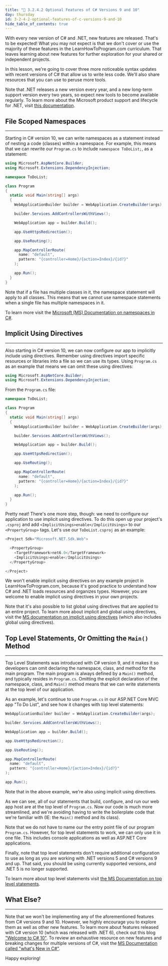 ```yaml
---
title: "📓 3.2.4.2 Optional Features of C# Versions 9 and 10"
day: thursday
id: 3-2-4-2-optional-features-of-c-versions-9-and-10
hide_table_of_contents: true
---
```


With every new version of C# and .NET, new features are released. That's to be expected! What you may not expect is that we don't cover or use the majority of these features in the LearnHowToProgram.com curriculum. That leaves learning about new features for further exploration for your shared or independent projects. 

In this lesson, we're going to cover three more noticeable syntax updates with recent versions of C# that allow us to write less code. We'll also share resources that you can use to peruse more tools. 

Note that .NET releases a new version every year, and a new long-term support version every two years, so expect new tools to become available regularly. To learn more about the Microsoft product support and lifecycle for .NET, visit [this documentation](https://dotnet.microsoft.com/en-us/platform/support/policy/dotnet-core). 

## File Scoped Namespaces
---

Starting in C# version 10, we can write namespaces as a statement instead of nesting a code (classes) within a namespace. For example, this means that we can rewrite our `Program.cs` to include `namespace ToDoList;`, as a statement:

```cs
using Microsoft.AspNetCore.Builder;
using Microsoft.Extensions.DependencyInjection;

namespace ToDoList;

class Program
{
  static void Main(string[] args)
  {
    WebApplicationBuilder builder = WebApplication.CreateBuilder(args);

    builder.Services.AddControllersWithViews();

    WebApplication app = builder.Build();

    app.UseHttpsRedirection();

    app.UseRouting();

    app.MapControllerRoute(
      name: "default",
      pattern: "{controller=Home}/{action=Index}/{id?}"
    );

    app.Run();
  }
}
```

Note that if a file has multiple classes in it, the namespace statement will apply to all classes. This means that we cannot use namespace statements when a single file has multiple namespaces in it. 

To learn more visit the [Microsoft (MS) Documentation on namespaces in C#](https://learn.microsoft.com/en-us/dotnet/csharp/language-reference/keywords/namespace).

## Implicit Using Directives
---

Also starting in C# version 10, we can now configure our app to implicitly include using directives. Remember using directives import specific resources or libraries into a file so we can use its types. Using `Program.cs` as an example that means we can omit these using directives:

```cs
using Microsoft.AspNetCore.Builder;
using Microsoft.Extensions.DependencyInjection;
```

From the `Program.cs` file:

```cs
namespace ToDoList;

class Program
{
  static void Main(string[] args)
  {
    WebApplicationBuilder builder = WebApplication.CreateBuilder(args);

    builder.Services.AddControllersWithViews();

    WebApplication app = builder.Build();

    app.UseHttpsRedirection();

    app.UseRouting();

    app.MapControllerRoute(
      name: "default",
      pattern: "{controller=Home}/{action=Index}/{id?}"
    );

    app.Run();
  }
}
```

Pretty neat! There's one more step, though: we need to configure our application to use implicit using directives. To do this open up your project's `.csproj` and add `<ImplicitUsings>enable</ImplicitUsings>` to our `<PropertyGroup>` tags. Let's use our `ToDoList.csproj` as an example:

```cs
<Project Sdk="Microsoft.NET.Sdk.Web">

  <PropertyGroup>
    <TargetFramework>net6.0</TargetFramework>
    <ImplicitUsings>enable</ImplicitUsings>
  </PropertyGroup>

</Project>
```

We won't enable implicit using directives on any example project in LearnHowToProgram.com, because it's good practice to understand how C# and .NET loads resources and organizes types. However, you are welcome to enable implicit using directives in your own projects.

Note that it's also possible to list global using directives that are applied to an entire project. To learn more about implicit and global using directives, visit the [MS documentation on implicit using directives](https://learn.microsoft.com/en-us/dotnet/core/project-sdk/overview#implicit-using-directives) (which also includes global using directives). 

## Top Level Statements, Or Omitting the `Main()` Method
---

Top Level Statements was introduced with C# version 9, and it makes it so developers can omit declaring the namespace, class, and method for the main program. The main program is always defined by a `Main()` method, and typically resides in `Program.cs`. Omitting the explicit declaration of the namespace, class, and `Main()` method means that we can write statements at the top level of our application. 

As an example, let's continue to use `Program.cs` in our ASP.NET Core MVC app "To Do List", and see how it changes with top level statements:

```cs
WebApplicationBuilder builder = WebApplication.CreateBuilder(args);

builder.Services.AddControllersWithViews();

WebApplication app = builder.Build();

app.UseHttpsRedirection();

app.UseRouting();

app.MapControllerRoute(
  name: "default",
  pattern: "{controller=Home}/{action=Index}/{id?}"
);

app.Run();
```

Note that in the above example, we're also using implicit using directives. 

As we can see, all of our statements that build, configure, and run our web app host are at the top level of `Program.cs`. Now our code is much more streamlined, and we're avoiding having to write the boilerplate code that we're familiar with (IE: the `Main()` method and its class). 

Note that we do not have to name our the entry point file of our program `Program.cs`. However, for top level statements to work, we can only use it in one file. This includes console applications as well as ASP.NET Core applications.

Finally, note that top level statements don't require additional configuration to use as long as you are working with .NET versions 5 and C# versions 9 and up. That said, you should be using currently supported versions, and .NET 5 is no longer supported.

To learn more about top level statements visit [the MS Documentation on top level statements](https://learn.microsoft.com/en-us/dotnet/csharp/whats-new/tutorials/top-level-statements).

## What Else?
---

Note that we won't be implementing any of the aforementioned features from C# versions 9 and 10. However, we highly encourage you to explore them as well as other new features. To learn more about features released with C# version 10 (which was released with .NET 6), check out this blog ["Welcome to C# 10"](https://devblogs.microsoft.com/dotnet/welcome-to-csharp-10/). To review an exhaustive resource on new features and breaking changes for multiple versions of C#, visit the [MS Documentation called "what's New in C#"](https://learn.microsoft.com/en-us/dotnet/csharp/whats-new/). 

Happy exploring!
